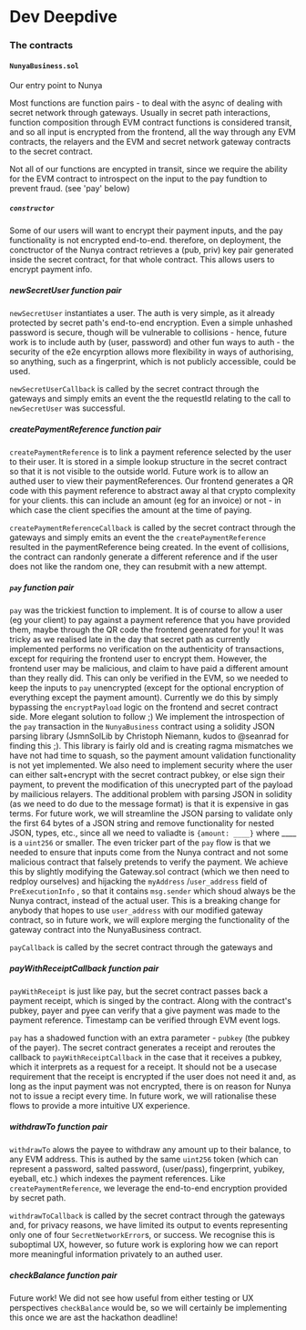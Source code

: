 # Dev Deepdive

### The contracts

#### `NunyaBusiness.sol`
 Our entry point to Nunya

 Most functions are function pairs - to deal with the async of dealing with secret network through gateways.
 Usually in secret path interactions, function composition through EVM contract functions is considered transit, and so all input is encrypted from the frontend,  all the way through any EVM contracts, the relayers and the EVM and secret network gateway contracts to the secret contract.

 Not all of our functions are encypted in transit, since we require the ability for the EVM contract to introspect on the input to the pay fundtion to prevent fraud. (see 'pay' below)
 

 ##### `constructor`
 Some of our users will want to encrypt their payment inputs, and the pay functionality is not encrypted end-to-end. therefore, on deployment,  the conctructor of the Nunya contract retrieves a (pub, priv) key pair generated inside the secret contract, for that whole contract. 
 This allows users to encrypt payment info.


 ##### newSecretUser function pair
  
`newSecretUser` instantiates a user.
The auth is very simple, as it already protected by secret path's end-to-end encryption. Even a simple unhashed password is secure, though will be vulnerable to collisions - hence, future work is to include auth by (user, password) and other fun ways to auth - the security of the e2e encyrption allows more flexibility in ways of authorising, so anything, such as a fingerprint, which is not publicly accessible, could be used.


`newSecretUserCallback` is called by the secret contract through the gateways and simply emits an event the the requestId relating to the call to `newSecretUser` was successful.


 ##### createPaymentReference function pair
  
`createPaymentReference` is to link a payment reference selected by the user to their user. It is stored in a simple lookup structure in the secret contract so that it is not visible to the outside world. Future work is to allow an authed user to view their paymentReferences.
Our frontend generates a QR code with this payment reference to abstract away al that crypto complexity for your clients. this can include an amount (eg for an invoice) or not - in which case the client specifies the amount at the time of paying.

`createPaymentReferenceCallback` is called by the secret contract through the gateways and simply emits an event the the `createPaymentReference` resulted in the 
paymentReference being created. In the event of collisions, the contract can randonly generate a different reference and if the user does not like the random one,
they can resubmit with a new attempt.


 ##### `pay`  function pair
  
`pay` was the trickiest function to implement. It is of course to allow a user (eg your client) to pay against a payment reference that you have provided them,
maybe through the QR code the frontend geenrated for you!
It was tricky as we realised late in the day that secret path as currently implemented performs no verification on the authenticity of transactions, except for
requiring the frontend user to encrypt them. However, the frontend user may be malicious, and claim to have paid a different amount than they really did. This can only be verified in the EVM, so we needed to keep the inputs to `pay` unencrypted (except for the optional encryption of everything except the payment amount). Currently we do this by simply bypassing the `encryptPayload` logic on the frontend and secret contract side. More elegant solution to follow ;)
We implement the introspection of the `pay` transaction in the `NunyaBusiness` contract using a solidity JSON parsing library (JsmnSolLib by Christoph Niemann, kudos to @seanrad for finding this ;).
This library is fairly old and is creating ragma mismatches we have not had time to squash, so the payment amount validation functionality is not yet implemented. We also need to implement security where the user can either salt+encrypt with the secret contract pubkey, or else sign their payment, to prevent the modification of this unecrypted part of the payload by mailicious relayers.
The additional problem with parsing JSON in solidity (as we need to do due to the message format) is that it is expensive in gas terms. For future work, we will streamline the JSON parsing to validate only the first 64 bytes of a JSON string and remove functionality for nested JSON, types, etc., since all we need to valiadte is `{amount: ____}` where ____ is a `uint256` or smaller.
The even tricker part of the `pay` flow is that we needed to ensure that inputs come from the Nunya contract and not some malicious contract that falsely pretends to verify the payment. We achieve this by slightly modifying the Gateway.sol contract (which we then need to redploy ourselves) and hijacking the `myAddress` /`user_address` field of `PreExecutionInfo` , so that it contains `msg.sender` which shoud always be the Nunya contract, instead of the actual user.
This is a breaking change for anybody that hopes to use `user_address` with our modified gateway contract, so in future work, we will explore merging the functionality of the gateway contract into the NunyaBusiness contract.

`payCallback` is called by the secret contract through the gateways and


 ##### payWithReceiptCallback function pair
  
`payWithReceipt` is just like pay, but the secret contract passes back a payment receipt, which is singed by the contract.
Along with the contract's pubkey, payer and pyee can verify that a give payment was made to the payment reference. Timestamp can be verified through EVM event logs. 

`pay` has a shadowed function with an extra parameter - `pubkey` (the pubkey of the payer).
The secret contract generates a receipt and reroutes the callback to `payWithReceiptCallback` in the case that it receives a pubkey, which it interprets as a request for a receipt.
It should not be a usecase requirement that the receipt is encrypted if the user does not need it and, as long as the input payment was not encrypted, there is on reason for Nunya not to issue a recipt every time. In future work, we will rationalise these flows to provide a more intuitive UX experience.

 ##### withdrawTo function pair
  
`withdrawTo` alows the payee to withdraw any amount up to their balance, to any EVM address. This is authed by the same `uint256` token (which can represent  a password, salted password, (user/pass), fingerprint, yubikey, eyeball, etc.)  which indexes the payment references. Like `createPaymentReference`, we leverage the end-to-end encryption provided by secret path.

`withdrawToCallback` is called by the secret contract through the gateways and, for privacy reasons, we have limited its output to events representing only one of four `SecretNetworkError`s, or success. We recognise this is suboptimal UX, however, so future work is exploring how we can report more meaningful information privately to an authed user.

 ##### checkBalance function pair
Future work! We did not see how useful from either testing or UX perspectives `checkBalance` would be, so we will certainly be implementing this once we are ast the hackathon deadline!
 
